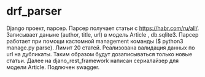 # drf_parser
Django проект, парсер. Парсер получает статьи с https://habr.com/ru/all/. Записывает даныне (author, title, url) в модель Article , db.sqlite3. Парсер работает при помощи кастомной management команды ($ python3 manage.py parse). Лимит 20 статей. Реализована валидация данных по url на дубликаты. Таким образом будут дозаписываться только новые статьи. Далее на djano_rest_framework написан сериалайзер для модели Article. Подлючен swagger.
